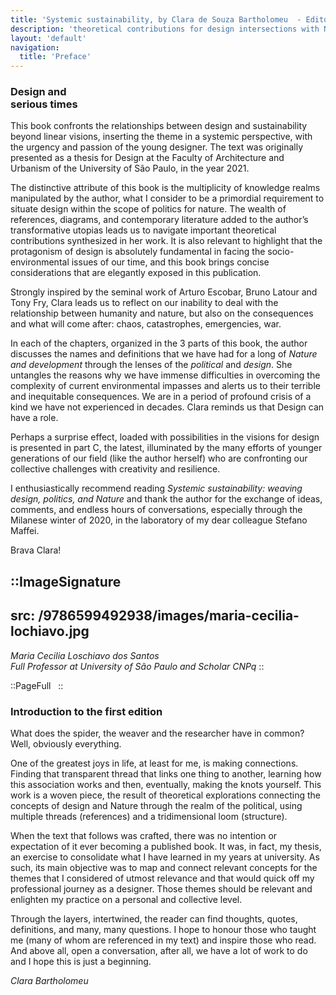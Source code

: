 ```yaml
---
title: 'Systemic sustainability, by Clara de Souza Bartholomeu  - Editora Sabiá'
description: 'theoretical contributions for design intersections with Nature and the political.'
layout: 'default'
navigation:
  title: 'Preface'
---
```


<link rel="stylesheet" href="/9786599492938/css/style-green.css">

### Design and <br>serious times

This book confronts the relationships between design and sustainability beyond linear visions, inserting the theme in a systemic perspective, with the urgency and passion of the young designer. The text was originally presented as a thesis for Design at the Faculty of Architecture and Urbanism of the University of São Paulo, in the year 2021.

The distinctive attribute of this book is the multiplicity of knowledge realms manipulated by the author, what I consider to be a primordial requirement to situate design within the scope of politics for nature. The wealth of references, diagrams, and contemporary literature added to the author’s transformative utopias leads us to navigate important theoretical contributions synthesized in her work. It is also relevant to highlight that the protagonism of design is absolutely fundamental in facing the socio-environmental issues of our time, and this book brings concise considerations that are elegantly exposed in this publication.

Strongly inspired by the seminal work of Arturo Escobar, Bruno Latour and Tony Fry, Clara leads us to reflect on our inability to deal with the relationship between humanity and nature, but also on the consequences and what will come after: chaos, catastrophes, emergencies, war.

In each of the chapters, organized in the 3 parts of this book, the author discusses the names and definitions that we have had for a long of _Nature and development_ through the lenses of the _political_ and _design_. She untangles the reasons why we have immense difficulties in overcoming the complexity of current environmental impasses and alerts us to their terrible and inequitable consequences. We are in a period of profound crisis of a kind we have not experienced in decades. Clara reminds us that Design can have a role.

Perhaps a surprise effect, loaded with possibilities in the visions for design is presented in part C, the latest, illuminated by the many efforts of younger generations of our field (like the author herself) who are confronting our collective challenges with creativity and resilience.

I enthusiastically recommend reading _Systemic sustainability: weaving design, politics, and Nature_ and thank the author for the exchange of ideas, comments, and endless hours of conversations, especially through the Milanese winter of 2020, in the laboratory of my dear colleague Stefano Maffei.

Brava Clara!

::ImageSignature
---
src: /9786599492938/images/maria-cecilia-lochiavo.jpg
---
_Maria Cecilia Loschiavo dos Santos_<br> _Full Professor at University of São Paulo and Scholar CNPq_
::

::PageFull
&nbsp;
::

### Introduction to the first edition

What does the spider, the weaver and the researcher have in common? Well, obviously everything.

One of the greatest joys in life, at least for me, is making connections. Finding that transparent thread that links one thing to another, learning how this association works and then, eventually, making the knots yourself. This work is a woven piece, the result of theoretical explorations connecting the concepts of design and Nature through the realm of the political, using multiple threads (references) and a tridimensional loom (structure).

When the text that follows was crafted, there was no intention or expectation of it ever becoming a published book. It was, in fact, my thesis, an exercise to consolidate what I have learned in my years at university. As such, its main objective was to map and connect relevant concepts for the themes that I considered of utmost relevance and that would quick off my professional journey as a designer. Those themes should be relevant and enlighten my practice on a personal and collective level.

Through the layers, intertwined, the reader can find thoughts, quotes, definitions, and many, many questions. I hope to honour those who taught me (many of whom are referenced in my text) and inspire those who read. And above all, open a conversation, after all, we have a lot of work to do and I hope this is just a beginning.

_Clara Bartholomeu_

